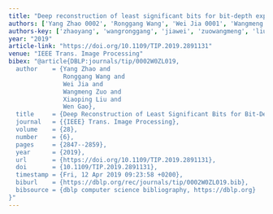 ```yaml
---
title: "Deep reconstruction of least significant bits for bit-depth expansion"
authors: ['Yang Zhao 0002', 'Ronggang Wang', 'Wei Jia 0001', 'Wangmeng Zuo', 'Xiaoping Liu', 'Wen Gao 0001']
authors-key: ['zhaoyang', 'wangronggang', 'jiawei', 'zuowangmeng', 'liuxiaoping', 'gaowen']
year: "2019"
article-link: "https://doi.org/10.1109/TIP.2019.2891131"
venue: "IEEE Trans. Image Processing"
bibex: "@article{DBLP:journals/tip/0002W0ZL019,
  author    = {Yang Zhao and
               Ronggang Wang and
               Wei Jia and
               Wangmeng Zuo and
               Xiaoping Liu and
               Wen Gao},
  title     = {Deep Reconstruction of Least Significant Bits for Bit-Depth Expansion},
  journal   = {{IEEE} Trans. Image Processing},
  volume    = {28},
  number    = {6},
  pages     = {2847--2859},
  year      = {2019},
  url       = {https://doi.org/10.1109/TIP.2019.2891131},
  doi       = {10.1109/TIP.2019.2891131},
  timestamp = {Fri, 12 Apr 2019 09:23:58 +0200},
  biburl    = {https://dblp.org/rec/journals/tip/0002W0ZL019.bib},
  bibsource = {dblp computer science bibliography, https://dblp.org}
}"
---
```

